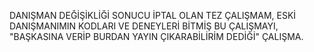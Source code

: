 DANIŞMAN DEĞİŞİKLİĞİ SONUCU İPTAL OLAN TEZ ÇALIŞMAM, ESKİ DANIŞMANIMIN KODLARI VE DENEYLERİ BİTMİŞ BU ÇALIŞMAYI, "BAŞKASINA VERİP BURDAN YAYIN ÇIKARABİLİRİM DEDİĞİ" ÇALIŞMA.
